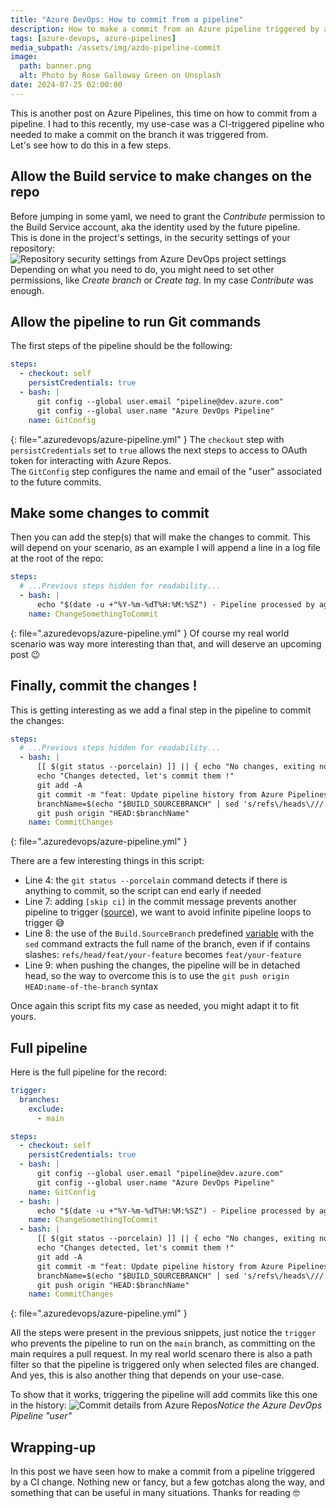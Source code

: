 ```yaml
---
title: "Azure DevOps: How to commit from a pipeline"
description: How to make a commit from an Azure pipeline triggered by a CI change, on the same branch.
tags: [azure-devops, azure-pipelines]
media_subpath: /assets/img/azdo-pipeline-commit
image:
  path: banner.png
  alt: Photo by Rose Galloway Green on Unsplash
date: 2024-07-25 02:00:00
---
```


This is another post on Azure Pipelines, this time on how to commit from a pipeline. I had to this recently, my use-case was a CI-triggered pipeline who needed to make a commit on the branch it was triggered from.  
Let's see how to do this in a few steps.

## Allow the Build service to make changes on the repo
Before jumping in some yaml, we need to grant the _Contribute_ permission to the Build Service account, aka the identity used by the future pipeline.  
This is done in the project's settings, in the security settings of your repository:
![Repository security settings from Azure DevOps project settings](/project-settings.png)  
Depending on what you need to do, you might need to set other permissions, like _Create branch_ or _Create tag_. In my case _Contribute_ was enough.

## Allow the pipeline to run Git commands
The first steps of the pipeline should be the following:
```yaml
steps:
  - checkout: self
    persistCredentials: true
  - bash: |
      git config --global user.email "pipeline@dev.azure.com"
      git config --global user.name "Azure DevOps Pipeline"
    name: GitConfig
```
{: file=".azuredevops/azure-pipeline.yml" }
The `checkout` step with `persistCredentials` set to `true` allows the next steps to access to OAuth token for interacting with Azure Repos.  
The `GitConfig` step configures the name and email of the "user" associated to the future commits.

## Make some changes to commit
Then you can add the step(s) that will make the changes to commit. This will depend on your scenario, as an example I will append a line in a log file at the root of the repo:
```yaml
steps:
  # ...Previous steps hidden for readability...
  - bash: |
      echo "$(date -u +"%Y-%m-%dT%H:%M:%SZ") - Pipeline processed by agent $AGENT_NAME" >> pipeline-history.log
    name: ChangeSomethingToCommit
```
{: file=".azuredevops/azure-pipeline.yml" }
Of course my real world scenario was way more interesting than that, and will deserve an upcoming post 😉

## Finally, commit the changes !
This is getting interesting as we add a final step in the pipeline to commit the changes:
```yaml
steps:
  # ...Previous steps hidden for readability...
  - bash: |
      [[ $(git status --porcelain) ]] || { echo "No changes, exiting now..."; exit 0; }
      echo "Changes detected, let's commit them !"
      git add -A
      git commit -m "feat: Update pipeline history from Azure Pipelines [skip ci]"
      branchName=$(echo "$BUILD_SOURCEBRANCH" | sed 's/refs\/heads\///')
      git push origin "HEAD:$branchName"
    name: CommitChanges
```
{: file=".azuredevops/azure-pipeline.yml" }

There are a few interesting things in this script:
- Line 4: the `git status --porcelain` command detects if there is anything to commit, so the script can end early if needed
- Line 7: adding `[skip ci]` in the commit message prevents another pipeline to trigger ([source](https://learn.microsoft.com/en-us/azure/devops/pipelines/repos/azure-repos-git?view=azure-devops&tabs=yaml#skipping-ci-for-individual-pushes)), we want to avoid infinite pipeline loops to trigger 😅
- Line 8: the use of the `Build.SourceBranch` predefined [variable](https://learn.microsoft.com/en-us/azure/devops/pipelines/build/variables?view=azure-devops&tabs=yaml#build-variables-devops-services) with the `sed` command extracts the full name of the branch, even if if contains slashes: `refs/head/feat/your-feature` becomes `feat/your-feature`
- Line 9: when pushing the changes, the pipeline will be in detached head, so the way to overcome this is to use the `git push origin HEAD:name-of-the-branch` syntax

Once again this script fits my case as needed, you might adapt it to fit yours.

## Full pipeline
Here is the full pipeline for the record:
```yaml
trigger:
  branches:
    exclude:
      - main

steps:
  - checkout: self
    persistCredentials: true
  - bash: |
      git config --global user.email "pipeline@dev.azure.com"
      git config --global user.name "Azure DevOps Pipeline"
    name: GitConfig
  - bash: |
      echo "$(date -u +"%Y-%m-%dT%H:%M:%SZ") - Pipeline processed by agent $AGENT_NAME" >> pipeline-history.log
    name: ChangeSomethingToCommit
  - bash: |
      [[ $(git status --porcelain) ]] || { echo "No changes, exiting now..."; exit 0; }
      echo "Changes detected, let's commit them !"
      git add -A
      git commit -m "feat: Update pipeline history from Azure Pipelines [skip ci]"
      branchName=$(echo "$BUILD_SOURCEBRANCH" | sed 's/refs\/heads\///')
      git push origin "HEAD:$branchName"
    name: CommitChanges
```
{: file=".azuredevops/azure-pipeline.yml" }

All the steps were present in the previous snippets, just notice the `trigger` who prevents the pipeline to run on the `main` branch, as committing on the main requires a pull request. In my real world scenaro there is also a path filter so that the pipeline is triggered only when selected files are changed. And yes, this is also another thing that depends on your use-case.

To show that it works, triggering the pipeline will add commits like this one in the history:
![Commit details from Azure Repos](/commit-details.png)_Notice the Azure DevOps Pipeline "user"_

## Wrapping-up
In this post we have seen how to make a commit from a pipeline triggered by a CI change. Nothing new or fancy, but a few gotchas along the way, and something that can be useful in many situations. Thanks for reading 🤓